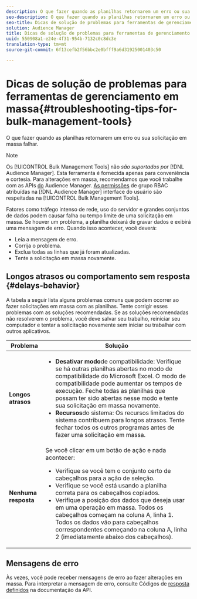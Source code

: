 ```yaml
---
description: O que fazer quando as planilhas retornarem um erro ou sua solicitação em massa falhar.
seo-description: O que fazer quando as planilhas retornarem um erro ou sua solicitação em massa falhar.
seo-title: Dicas de solução de problemas para ferramentas de gerenciamento em massa
solution: Audience Manager
title: Dicas de solução de problemas para ferramentas de gerenciamento em massa
uuid: 550908a1-e24e-4f31-954b-7132c0c8dc3e
translation-type: tm+mt
source-git-commit: 6f13cefb2f56bbc2e0bfff9a6d31925001403c50

---
```



# Dicas de solução de problemas para ferramentas de gerenciamento em massa{#troubleshooting-tips-for-bulk-management-tools}

O que fazer quando as planilhas retornarem um erro ou sua solicitação em massa falhar.



<!-- 

<p>r_bulk_troubleshoot.xml </p>

 -->

>[!NOTE]
>
>Os [!UICONTROL Bulk Management Tools] não *são suportados por* [!DNL Audience Manager]. Esta ferramenta é fornecida apenas para conveniência e cortesia. Para alterações em massa, recomendamos que você trabalhe com as APIs [do](../../api/rest-api-main/aam-api-getting-started.md) Audience Manager. [As permissões](../../features/administration/administration-overview.md) de grupo RBAC atribuídas na [!DNL Audience Manager] interface do usuário são respeitadas na [!UICONTROL Bulk Management Tools].

Fatores como tráfego intenso de rede, uso do servidor e grandes conjuntos de dados podem causar falha ou tempo limite de uma solicitação em massa. Se houver um problema, a planilha deixará de gravar dados e exibirá uma mensagem de erro. Quando isso acontecer, você deverá:

* Leia a mensagem de erro.
* Corrija o problema.
* Exclua todas as linhas que já foram atualizadas.
* Tente a solicitação em massa novamente.

## Longos atrasos ou comportamento sem resposta {#delays-behavior}

A tabela a seguir lista alguns problemas comuns que podem ocorrer ao fazer solicitações em massa com as planilhas. Tente corrigir esses problemas com as soluções recomendadas. Se as soluções recomendadas não resolverem o problema, você deve salvar seu trabalho, reiniciar seu computador e tentar a solicitação novamente sem iniciar ou trabalhar com outros aplicativos.

<table id="table_AC6FB99402214A4EAC6E709465BB67AF"> 
 <thead> 
  <tr> 
   <th colname="col1" class="entry"> Problema </th> 
   <th colname="col2" class="entry"> Solução </th> 
  </tr> 
 </thead>
 <tbody> 
  <tr> 
   <td colname="col1"> <b>Longos atrasos</b> </td> 
   <td colname="col2"> 
    <ul id="ul_AA6F414024B2475AB1C0B46DC3FF0B36"> 
     <li id="li_ECC83AC39D7142519AA9A223DB8FCF23"> <b>Desativar modo</b>de compatibilidade: Verifique se há outras planilhas abertas no modo de compatibilidade do Microsoft Excel. O modo de compatibilidade pode aumentar os tempos de execução. Feche todas as planilhas que possam ter sido abertas nesse modo e tente sua solicitação em massa novamente. </li> 
     <li id="li_234BFCF563234DE198884F33AB75280D"> <b>Recursos</b>do sistema: Os recursos limitados do sistema contribuem para longos atrasos. Tente fechar todos os outros programas antes de fazer uma solicitação em massa. </li> 
    </ul> </td> 
  </tr> 
  <tr> 
   <td colname="col1"> <b>Nenhuma resposta</b> </td> 
   <td colname="col2">Se você clicar em um botão de ação e nada acontecer: 
    <ul id="ul_142E63CDD556414AB639E51734FEDBCF"> 
     <li id="li_DBB6C819603D46B5AECC9C854FDAFDF1">Verifique se você tem o conjunto certo de cabeçalhos para a ação de seleção. </li> 
     <li id="li_391C9031907A4085BDAD42054960045C">Verifique se você está usando a planilha correta para os cabeçalhos copiados. </li> 
     <li id="li_76A7241989204933858621FAAB5C3408">Verifique a posição dos dados que deseja usar em uma operação em massa. Todos os cabeçalhos começam na coluna A, linha 1. Todos os dados vão para cabeçalhos correspondentes começando na coluna A, linha 2 (imediatamente abaixo dos cabeçalhos). </li> 
    </ul> </td> 
  </tr> 
 </tbody> 
</table>

## Mensagens de erro

Às vezes, você pode receber mensagens de erro ao fazer alterações em massa. Para interpretar a mensagem de erro, consulte Códigos de [resposta definidos](/help/using/api/rest-api-main/aam-api-getting-started.md) na documentação da API.

